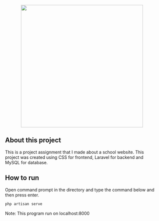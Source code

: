 <p align="center"><a href="https://laravel.com" target="_blank"><img src="https://raw.githubusercontent.com/laravel/art/master/logo-lockup/5%20SVG/2%20CMYK/1%20Full%20Color/laravel-logolockup-cmyk-red.svg" width="400"></a></p>

## About this project
This is a project assignment that I made about a school website. This project was created using CSS for frontend, Laravel for backend and MySQL for database.


## How to run
Open command prompt in the directory and type the command below and then press enter.
```bash
php artisan serve
```

Note: This program run on localhost:8000